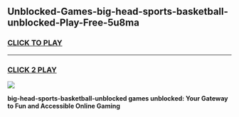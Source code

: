 
## Unblocked-Games-big-head-sports-basketball-unblocked-Play-Free-5u8ma
<h3>
<a href="https://premium76.site?title=big-head-sports-basketball-unblocked&ref=19M">CLICK TO PLAY</a></h3>
<hr>

<h3>
<a href="https://premium76.site?title=big-head-sports-basketball-unblocked&ref=19M">CLICK 2 PLAY</a>
  
</h3>

<a href="https://premium76.site?title=big-head-sports-basketball-unblocked&ref=19M"><img src="https://clearcache.store/games.png"></a>


**big-head-sports-basketball-unblocked games unblocked: Your Gateway to Fun and Accessible Online Gaming**
